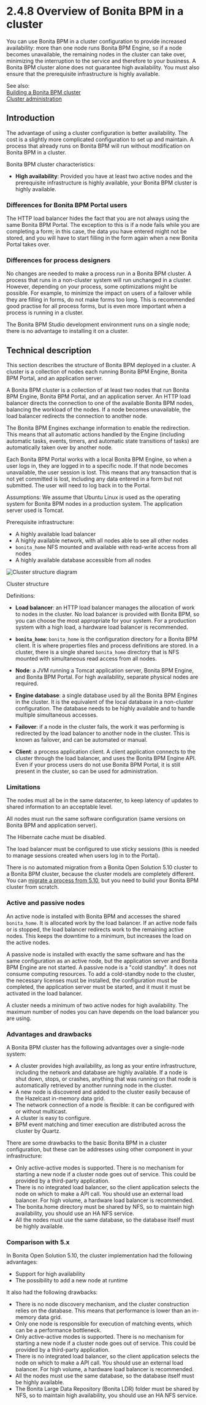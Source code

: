 # 2.4.8 Overview of Bonita BPM in a cluster

You can use Bonita BPM in a cluster configuration to provide increased availability: more than one node runs Bonita BPM Engine, 
so if a node becomes unavailable, the remaining nodes in the cluster can take over, minimizing the interruption to the service 
and therefore to your business. A Bonita BPM cluster alone does not guarantee high availability. 
You must also ensure that the prerequisite infrastructure is highly available.


See also:  
[Building a Bonita BPM cluster](/building-bonita-bpm-cluster-0)  
[Cluster administration](/cluster-administration-0)


## Introduction


The advantage of using a cluster configuration is better availability. The cost is a slightly more complicated configuration to set up and maintain. 
A process that already runs on Bonita BPM will run without modification on Bonita BPM in a cluster.


Bonita BPM cluster characteristics: 

* **High availability**: Provided you have at least two active nodes and the prerequisite infrastructure is highly available, your Bonita BPM cluster is highly available.


### Differences for Bonita BPM Portal users


The HTTP load balancer hides the fact that you are not always using the same Bonita BPM Portal. The exception to this is if a node fails while you are completing a form; 
in this case, the data you have entered might not be stored, and you will have to start filling in the form again when a new Bonita Portal takes over.



### Differences for process designers


No changes are needed to make a process run in a Bonita BPM cluster. A process that runs in a non-cluster system will run unchanged in a cluster. 
However, depending on your process, some optimizations might be possible. For example, to minimize the impact on users of a failover while they are filling in forms, do not make forms too long. 
This is recommended good practise for all process forms, but is even more important when a process is running in a cluster.


The Bonita BPM Studio development environment runs on a single node; there is no advantage to installing it on a cluster.




## Technical description


This section describes the structure of Bonita BPM deployed in a cluster. A cluster is a collection of nodes each running Bonita BPM Engine, Bonita BPM Portal, and an application server.


A Bonita BPM cluster is a collection of at least two nodes that run Bonita BPM Engine, Bonita BPM Portal, and an application server. 
An HTTP load balancer directs the connection to one of the available Bonita BPM nodes, balancing the workload of the nodes. 
If a node becomes unavailable, the load balancer redirects the connection to another node.


The Bonita BPM Engines exchange information to enable the redirection. This means that all automatic actions handled by the Engine (including automatic tasks, events, timers, and automatic state transitions of tasks) 
are automatically taken over by another node. 



Each Bonita BPM Portal works with a local Bonita BPM Engine, so when a user logs in, they are logged in to a specific node. If that node becomes unavailable, the user session is lost. 
This means that any transaction that is not yet committed is lost, including any data entered in a form but not submitted. The user will need to log back in to the Portal.



Assumptions: We assume that Ubuntu Linux is used as the operating system for Bonita BPM nodes in a production system. The application server used is Tomcat.


Prerequisite infrastructure:

* A highly available load balancer
* A highly available network, with all nodes able to see all other nodes
* `bonita_home` NFS mounted and available with read-write access from all nodes
* A highly available database accessible from all nodes

![Cluster structure diagram](images/images-6_0/cluster_structure.png)

Cluster structure


Definitions:


* **Load balancer**: an HTTP load balancer manages the allocation of work to nodes in the cluster. 
No load balancer is provided with Bonita BPM, so you can choose the most appropriate for your system. For a production system with a high load, a hardware load balancer is recommended.

* **`bonita_home`**: `bonita_home` is the configuration directory for a Bonita BPM client. It is where properties files and process definitions are stored. 
In a cluster, there is a single shared `bonita_home` directory that is NFS mounted with simultaneous read access from all nodes.

* **Node**: a JVM running a Tomcat application server, Bonita BPM Engine, and Bonita BPM Portal. For high availability, separate physical nodes are required.

* **Engine database**: a single database used by all the Bonita BPM Engines in the cluster. It is the equivalent of the local database in a non-cluster configuration. 
The database needs to be highly available and to handle multiple simultaneous accesses. 

* **Failover**: if a node in the cluster fails, the work it was performing is redirected by the load balancer to another node in the cluster. 
This is known as failover, and can be automated or manual.

* **Client**: a process application client. A client application connects to the cluster through the load balancer, and uses the Bonita BPM Engine API. 
Even if your process users do not use Bonita BPM Portal, it is still present in the cluster, so can be used for administration.


### [](limitations)Limitations


The nodes must all be in the same datacenter, to keep latency of updates to shared information to an acceptable level.


All nodes must run the same software configuration (same versions on Bonita BPM and application server). 


The Hibernate cache must be disabled.


The load balancer must be configured to use sticky sessions (this is needed to manage sessions created when users log in to the Portal).


There is no automated migration from a Bonita Open Solution 5.10 cluster to a Bonita BPM cluster, because the cluster models are completely different. 
You can [migrate a process from 5.10](/migrate-process-bonita-open-solution-5x-1), but you need to build your Bonita BPM cluster from scratch.





### Active and passive nodes


An active node is installed with Bonita BPM and accesses the shared `bonita_home`. It is allocated work by the load balancer. 
If an active node fails or is stopped, the load balancer redirects work to the remaining active nodes. This keeps the downtime to a minimum, but increases the load on the active nodes. 


A passive node is installed with exactly the same software and has the same configuration as an active node, but the application server and Bonita BPM Engine are not started.
A passive node is a "cold standby". 
It does not consume computing resources. 
To add a cold-standby node to the cluster, the necessary licenses must be installed, the configuration must be completed, the application server must be started,
and it must it must be activated in the load balancer.


A cluster needs a minimum of two active nodes for high availability. The maximum number of nodes you can have depends on the load balancer you are using. 


### Advantages and drawbacks


A Bonita BPM cluster has the following advantages over a single-node system:


* A cluster provides high availability, as long as your entire infrastructure, including the network and database are highly available. 
If a node is shut down, stops, or crashes, anything that was running on that node is automatically retrieved by another running node in the cluster.
* A new node is discovered and added to the cluster easily because of the Hazelcast in-memory data grid.
* The network connection of a node is flexible: it can be configured with or without multicast.
* A cluster is easy to configure.
* BPM event matching and timer execution are distributed across the cluster by Quartz.

There are some drawbacks to the basic Bonita BPM in a cluster configuration, but these can be addresses using other component in your infrastructure:


* Only active-active modes is supported. There is no mechanism for starting a new node if a cluster node goes out of service. This could be provided by a third-party application.
* There is no integrated load balancer, so the client application selects the node on which to make a API call. You should use an external load balancer. For high volume, a hardware load balancer is recommended.
* The bonita.home directory must be shared by NFS, so to maintain high availability, you should use an HA NFS service.
* All the nodes must use the same database, so the database itself must be highly available.

### Comparison with 5.x


In Bonita Open Solution 5.10, the cluster implementation had the following advantages:

* Support for high availability
* The possibility to add a new node at runtime

It also had the following drawbacks:


* There is no node discovery mechanism, and the cluster construction relies on the database. 
This means that performance is lower than an in-memory data grid.
* Only one node is responsible for execution of matching events, which can be a performance bottleneck.
* Only active-active modes is supported. There is no mechanism for starting a new node if a cluster node goes out of service. This could be provided by a third-party application.
* There is no integrated load balancer, so the client application selects the node on which to make a API call. You should use an external load balancer. For high volume, a hardware load balancer is recommended.
* All the nodes must use the same database, so the database itself must be highly available.
* The Bonita Large Data Repository (Bonita LDR) folder must be shared by NFS, so to maintain high availability, you should use an HA NFS service.